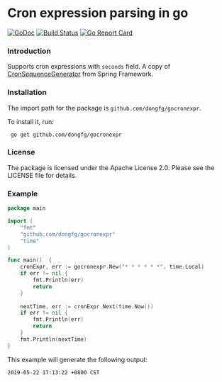 Cron expression parsing in go
=================================
[![GoDoc](http://godoc.org/github.com/dongfg/gocronexpr?status.png)](http://godoc.org/github.com/dongfg/gocronexpr) 
[![Build Status](https://travis-ci.org/dongfg/gocronexpr.svg?branch=master)](https://travis-ci.org/dongfg/gocronexpr)
[![Go Report Card](https://goreportcard.com/badge/github.com/dongfg/gocronexpr)](https://goreportcard.com/report/github.com/dongfg/gocronexpr)
### Introduction
Supports cron expressions with `seconds` field. A copy of [CronSequenceGenerator](https://github.com/spring-projects/spring-framework/blob/fd48bf1dbe9d7d619cd9e076d5f5bc60659c25a3/spring-context/src/main/java/org/springframework/scheduling/support/CronSequenceGenerator.java#L84) from Spring Framework.

### Installation
The import path for the package is `github.com/dongfg/gocronexpr`.  

To install it, run:
```shell
 go get github.com/dongfg/gocronexpr
 ```
 
### License
The package is licensed under the Apache License 2.0. Please see the LICENSE file for details. 

### Example
```go
package main

import (
	"fmt"
	"github.com/dongfg/gocronexpr"
	"time"
)

func main()  {
    cronExpr, err := gocronexpr.New("* * * * * *", time.Local)
    if err != nil {
        fmt.Println(err)
        return
    }
    
    nextTime, err := cronExpr.Next(time.Now())
    if err != nil {
        fmt.Println(err)
        return
    }
    fmt.Println(nextTime)
}
```
This example will generate the following output:
```text
2019-05-22 17:13:22 +0800 CST
```
